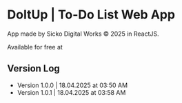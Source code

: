 # DoItUp | To-Do List Web App

App made by Sicko Digital Works © 2025 in ReactJS. 

Available for free at 

## Version Log

- Version 1.0.0 | 18.04.2025 at 03:50 AM
- Version 1.0.1 | 18.04.2025 at 03:58 AM
